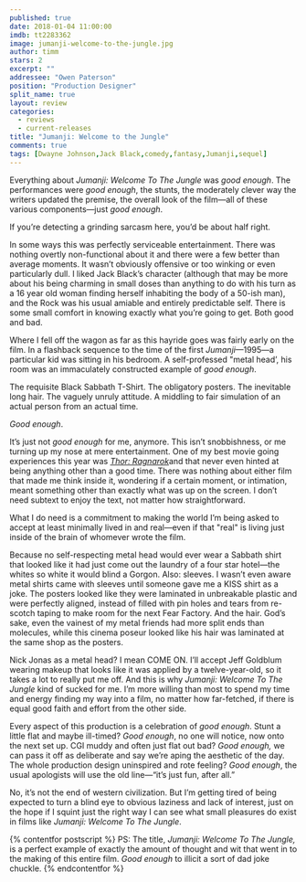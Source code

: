 ```yaml
---
published: true
date: 2018-01-04 11:00:00
imdb: tt2283362
image: jumanji-welcome-to-the-jungle.jpg
author: timm
stars: 2
excerpt: ""
addressee: "Owen Paterson"
position: "Production Designer"
split_name: true
layout: review
categories: 
  - reviews
  - current-releases
title: "Jumanji: Welcome to the Jungle"
comments: true
tags: [Dwayne Johnson,Jack Black,comedy,fantasy,Jumanji,sequel]
---
```


Everything about _Jumanji: Welcome To The Jungle_ was _good enough_. The performances were _good enough_, the stunts, the moderately clever way the writers updated the premise, the overall look of the film—all of these various components—just _good enough_.

If you’re detecting a grinding sarcasm here, you’d be about half right.

In some ways this was perfectly serviceable entertainment. There was nothing overtly non-functional about it and there were a few better than average moments. It wasn’t obviously offensive or too winking or even particularly dull. I liked Jack Black’s character (although that may be more about his being charming in small doses than anything to do with his turn as a 16 year old woman finding herself inhabiting the body of a 50-ish man), and the Rock was his usual amiable and entirely predictable self. There is some small comfort in knowing exactly what you’re going to get. Both good and bad.

Where I fell off the wagon as far as this hayride goes was fairly early on the film. In a flashback sequence to the time of the first _Jumanji_—1995—a particular kid was sitting in his bedroom. A self-professed &quot;metal head’, his room was an immaculately constructed example of _good enough_.

The requisite Black Sabbath T-Shirt. The obligatory posters. The inevitable long hair. The vaguely unruly attitude. A middling to fair simulation of an actual person from an actual time.

_Good enough_.

It’s just not _good enough_ for me, anymore. This isn’t snobbishness, or me turning up my nose at mere entertainment. One of my best movie going experiences this year was [_Thor: Ragnarok_](http://www.dearcastandcrew.com/content/2017/11/13/thor-ragnarok.html)and that never even hinted at being anything other than a good time. There was nothing about either film that made me think inside it, wondering if a certain moment, or intimation, meant something other than exactly what was up on the screen. I don’t need subtext to enjoy the text, not matter how straightforward.

What I do need is a commitment to making the world I’m being asked to accept at least minimally lived in and real—even if that &quot;real&quot; is living just inside of the brain of whomever wrote the film.

Because no self-respecting metal head would ever wear a Sabbath shirt that looked like it had just come out the laundry of a four star hotel—the whites so white it would blind a Gorgon. Also: sleeves. I wasn’t even aware metal shirts came with sleeves until someone gave me a KISS shirt as a joke. The posters looked like they were laminated in unbreakable plastic and were perfectly aligned, instead of filled with pin holes and tears from re-scotch taping to make room for the next Fear Factory. And the hair. God’s sake, even the vainest of my metal friends had more split ends than molecules, while this cinema poseur looked like his hair was laminated at the same shop as the posters.

Nick Jonas as a metal head? I mean COME ON. I’ll accept Jeff Goldblum wearing makeup that looks like it was applied by a twelve-year-old, so it takes a lot to really put me off. And this is why _Jumanji: Welcome To The Jungle_ kind of sucked for me. I’m more willing than most to spend my time and energy finding my way into a film, no matter how far-fetched, if there is equal good faith and effort from the other side.

Every aspect of this production is a celebration of _good enough_. Stunt a little flat and maybe ill-timed? _Good enough_, no one will notice, now onto the next set up. CGI muddy and often just flat out bad? _Good enough,_ we can pass it off as deliberate and say we’re aping the aesthetic of the day. The whole production design uninspired and rote feeling? _Good enough_, the usual apologists will use the old line—“it’s just fun, after all.”

No, it’s not the end of western civilization. But I’m getting tired of being expected to turn a blind eye to obvious laziness and lack of interest, just on the hope if I squint just the right way I can see what small pleasures do exist in films like _Jumanji: Welcome To The Jungle_.

{% contentfor postscript %}
PS: The title, _Jumanji: Welcome To The Jungle,_ is a perfect example of exactly the amount of thought and wit that went in to the making of this entire film. _Good enough_ to illicit a sort of dad joke chuckle.
{% endcontentfor %}